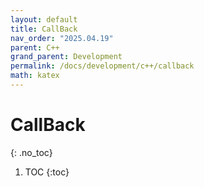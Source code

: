 ```yaml
---
layout: default
title: CallBack
nav_order: "2025.04.19"
parent: C++
grand_parent: Development
permalink: /docs/development/c++/callback
math: katex
---
```



# **CallBack**
{: .no_toc}

1. TOC
{:toc}